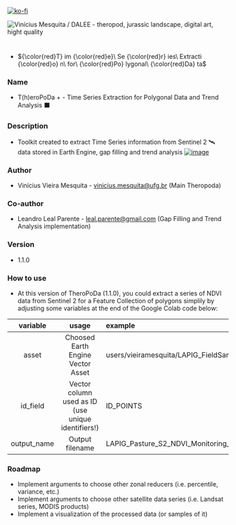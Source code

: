 [![ko-fi](https://ko-fi.com/img/githubbutton_sm.svg)](https://ko-fi.com/X8X8I8RI6)

![Vinícius Mesquita / DALEE - theropod, jurassic landscape, digital art, hight quality](Logo.jpg)

# 

- ${\color{red}T} im {\color{red}e}\ Se {\color{red}r} ies\ Extracti {\color{red}o} n\ for\ {\color{red}Po} lygonal\ {\color{red}Da} ta$

### Name
- T(h)eroPoDa + - Time Series Extraction for Polygonal Data and Trend Analysis ⬛

### Description
- Toolkit created to extract Time Series information from Sentinel 2 🛰 data stored in Earth Engine, gap filling and trend analysis [![image](https://user-images.githubusercontent.com/13785909/209228496-9fe31adc-a7cb-47c3-b476-64d82541f139.png)](https://earthengine.google.com/)

### Author
- Vinícius Vieira Mesquita - vinicius.mesquita@ufg.br (Main Theropoda)
### Co-author
- Leandro Leal Parente - leal.parente@gmail.com (Gap Filling and Trend Analysis implementation)

### Version
- 1.1.0

### How to use

- At this version of TheroPoDa (1.1.0), you could extract a series of NDVI data from Sentinel 2 for a Feature Collection of polygons simplily by adjusting some variables at the end of the Google Colab code below:

| variable      | usage                                               | example  |
|:-------------:|:--------------------------------------------------: |:---------|
| asset         | Choosed Earth Engine Vector Asset                   | users/vieiramesquita/LAPIG_FieldSamples/lapig_goias_fieldwork_2022_50m |
| id_field      | Vector column used as ID (use unique identifiers!) | ID_POINTS |
| output_name   | Output filename                                     | LAPIG_Pasture_S2_NDVI_Monitoring_FieldWork.csv |

### Roadmap

- Implement arguments to choose other zonal reducers (i.e. percentile, variance, etc.)
- Implement arguments to choose other satellite data series (i.e. Landsat series, MODIS products)
- Implement a visualization of the processed data (or samples of it)
